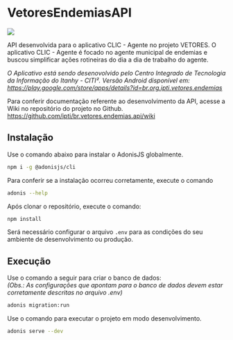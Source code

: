 # VetoresEndemiasAPI

<img src="https://img.shields.io/static/v1?label=ADONISJS&message=APIVetoresEndemias&color=<COLOR>&logo=ADONISJS&style=for-the-badge"/>

API desenvolvida para o aplicativo CLIC - Agente no projeto VETORES. O aplicativo CLIC - Agente é focado no agente municipal de endemias e buscou simplificar ações rotineiras do dia a dia de trabalho do agente. 

_O Aplicativo está sendo desenovolvido pelo Centro Integrado de Tecnologia da Informação do Itanhy - CITI². Versão Android disponível em: https://play.google.com/store/apps/details?id=br.org.ipti.vetores.endemias_

Para conferir documentação referente ao desenvolvimento da API, acesse a Wiki no repositório do projeto no Github. https://github.com/ipti/br.vetores.endemias.api/wiki


## Instalação 
Use o comando abaixo para instalar o AdonisJS globalmente.

```bash
npm i -g @adonisjs/cli
```
Para conferir se a instalação ocorreu corretamente, execute o comando 
```bash 
adonis --help
```
Após clonar o repositório,  execute o comando:
```bash
npm install
```

Será necessário configurar o arquivo `.env` para as condições do seu ambiente de desenvolvimento ou produção. 

## Execução
Use o comando a seguir para criar o banco de dados: <br>
*(Obs.: As configurações que apontam para o banco de dados devem estar corretamente descritas no arquivo .env)*
```bash
adonis migration:run
```

Use o comando para executar o projeto em modo desenvolvimento.
```bash
adonis serve --dev
```